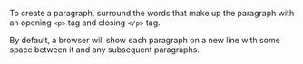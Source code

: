To create a paragraph, surround 
the words that make up the 
paragraph with an opening `<p>`
tag and closing `</p>` tag.

By default, a browser will show 
each paragraph on a new line 
with some space between it and 
any subsequent paragraphs.

